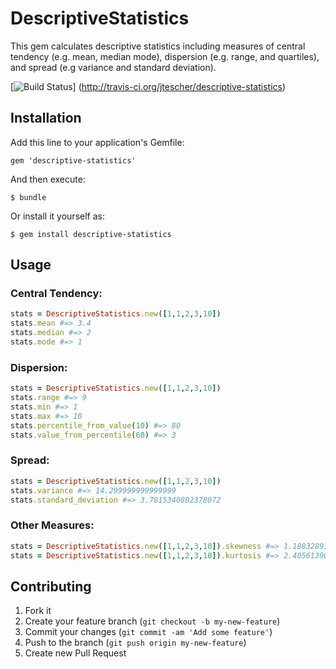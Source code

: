 # DescriptiveStatistics

This gem calculates descriptive statistics including measures of central tendency (e.g. mean, median mode), dispersion
(e.g. range, and quartiles), and spread (e.g variance and standard deviation).

[![Build Status](https://secure.travis-ci.org/jtescher/descriptive-statistics.png)]
(http://travis-ci.org/jtescher/descriptive-statistics)
## Installation

Add this line to your application's Gemfile:

    gem 'descriptive-statistics'

And then execute:

    $ bundle

Or install it yourself as:

    $ gem install descriptive-statistics

## Usage

### Central Tendency:
```ruby
stats = DescriptiveStatistics.new([1,1,2,3,10])
stats.mean #=> 3.4
stats.median #=> 2
stats.mode #=> 1
```

### Dispersion:
```ruby
stats = DescriptiveStatistics.new([1,1,2,3,10])
stats.range #=> 9
stats.min #=> 1
stats.max #=> 10
stats.percentile_from_value(10) #=> 80
stats.value_from_percentile(60) #=> 3
```

### Spread:
```ruby
stats = DescriptiveStatistics.new([1,1,2,3,10])
stats.variance #=> 14.299999999999999
stats.standard_deviation #=> 3.7815340802378072
```

### Other Measures:
```ruby
stats = DescriptiveStatistics.new([1,1,2,3,10]).skewness #=> 1.188328915820243
stats = DescriptiveStatistics.new([1,1,2,3,10]).kurtosis #=> 2.405613966453127
```

## Contributing

1. Fork it
2. Create your feature branch (`git checkout -b my-new-feature`)
3. Commit your changes (`git commit -am 'Add some feature'`)
4. Push to the branch (`git push origin my-new-feature`)
5. Create new Pull Request
